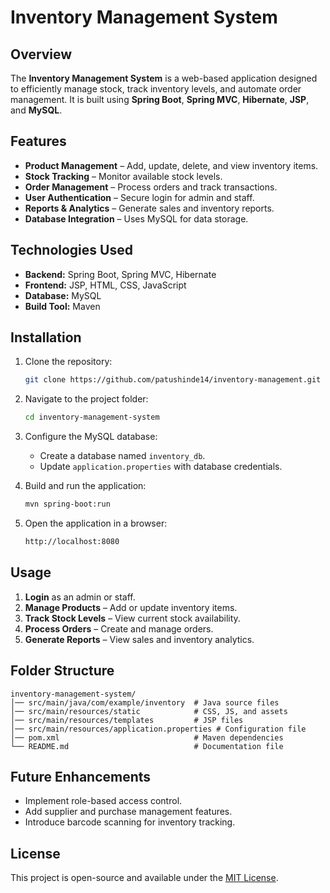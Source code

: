 # Inventory Management System

## Overview
The **Inventory Management System** is a web-based application designed to efficiently manage stock, track inventory levels, and automate order management. It is built using **Spring Boot**, **Spring MVC**, **Hibernate**, **JSP**, and **MySQL**.

## Features
- **Product Management** – Add, update, delete, and view inventory items.
- **Stock Tracking** – Monitor available stock levels.
- **Order Management** – Process orders and track transactions.
- **User Authentication** – Secure login for admin and staff.
- **Reports & Analytics** – Generate sales and inventory reports.
- **Database Integration** – Uses MySQL for data storage.

## Technologies Used
- **Backend:** Spring Boot, Spring MVC, Hibernate
- **Frontend:** JSP, HTML, CSS, JavaScript
- **Database:** MySQL
- **Build Tool:** Maven

## Installation
1. Clone the repository:
   ```sh
   git clone https://github.com/patushinde14/inventory-management.git
   ```
2. Navigate to the project folder:
   ```sh
   cd inventory-management-system
   ```
3. Configure the MySQL database:
   - Create a database named `inventory_db`.
   - Update `application.properties` with database credentials.

4. Build and run the application:
   ```sh
   mvn spring-boot:run
   ```

5. Open the application in a browser:
   ```sh
   http://localhost:8080
   ```

## Usage
1. **Login** as an admin or staff.
2. **Manage Products** – Add or update inventory items.
3. **Track Stock Levels** – View current stock availability.
4. **Process Orders** – Create and manage orders.
5. **Generate Reports** – View sales and inventory analytics.

## Folder Structure
```
inventory-management-system/
│── src/main/java/com/example/inventory  # Java source files
│── src/main/resources/static            # CSS, JS, and assets
│── src/main/resources/templates         # JSP files
│── src/main/resources/application.properties # Configuration file
│── pom.xml                              # Maven dependencies
└── README.md                            # Documentation file
```


## Future Enhancements
- Implement role-based access control.
- Add supplier and purchase management features.
- Introduce barcode scanning for inventory tracking.

## License
This project is open-source and available under the [MIT License](LICENSE).

